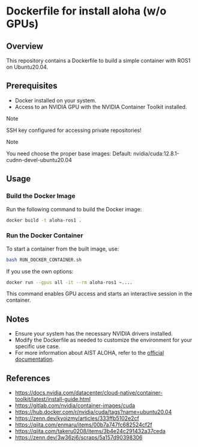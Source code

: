 # Dockerfile for install aloha (w/o GPUs) 

## Overview

This repository contains a Dockerfile to build a simple container with ROS1 on Ubuntu20.04. 

## Prerequisites

- Docker installed on your system.
- Access to an NVIDIA GPU with the NVIDIA Container Toolkit installed.

> [!Note]
> SSH key configured for accessing private repositories!


> [!Note]
> You need choose the proper base images: 
> Default: nvidia/cuda:12.8.1-cudnn-devel-ubuntu20.04

## Usage

### Build the Docker Image

Run the following command to build the Docker image:

```bash
docker build -t aloha-ros1 .
```

### Run the Docker Container

To start a container from the built image, use:

```bash
bash RUN_DOCKER_CONTAINER.sh
```

If you use the own options: 
```bash
docker run --gpus all -it --rm aloha-ros1 ~....
```

This command enables GPU access and starts an interactive session in the container.

## Notes

- Ensure your system has the necessary NVIDIA drivers installed.
- Modify the Dockerfile as needed to customize the environment for your specific use case.
- For more information about AIST ALOHA, refer to the [official documentation](https://www.aist.go.jp/index_en.html).


## References

* <https://docs.nvidia.com/datacenter/cloud-native/container-toolkit/latest/install-guide.html>
* <https://gitlab.com/nvidia/container-images/cuda>
* <https://hub.docker.com/r/nvidia/cuda/tags?name=ubuntu20.04>
* <https://zenn.dev/kyoizmy/articles/333ffb5102e2cf>
* <https://qiita.com/enmaru/items/00b7a747fc682524cf2f>
* <https://qiita.com/takeru0208/items/3b4e24c291432a37ceda>
* <https://zenn.dev/3w36zj6/scraps/5a157d90398306>